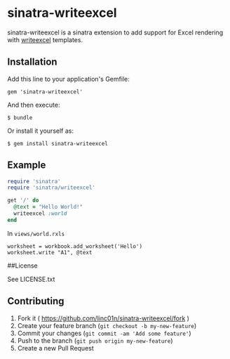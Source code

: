 # sinatra-writeexcel

sinatra-writeexcel is a sinatra extension to add support for Excel rendering with [writeexcel](https://github.com/cxn03651/writeexcel) templates.

## Installation

Add this line to your application's Gemfile:

    gem 'sinatra-writeexcel'

And then execute:

    $ bundle

Or install it yourself as:

    $ gem install sinatra-writeexcel

## Example

```ruby
require 'sinatra'
require 'sinatra/writeexcel'

get '/' do
  @text = "Hello World!"
  writeexcel :world
end
```

In `views/world.rxls`
```
worksheet = workbook.add_worksheet('Hello')
worksheet.write "A1", @text
```

##License

See LICENSE.txt

## Contributing

1. Fork it ( https://github.com/linc01n/sinatra-writeexcel/fork )
2. Create your feature branch (`git checkout -b my-new-feature`)
3. Commit your changes (`git commit -am 'Add some feature'`)
4. Push to the branch (`git push origin my-new-feature`)
5. Create a new Pull Request
